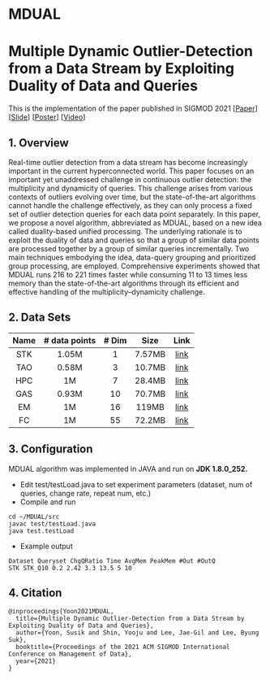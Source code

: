 # MDUAL
# Multiple Dynamic Outlier-Detection from a Data Stream by Exploiting Duality of Data and Queries

This is the implementation of the paper published in SIGMOD 2021 [[Paper](https://drive.google.com/file/d/13lANlork5a42Uro4QIISrk-mQMymGgfV/view?usp=sharing)] [[Slide](XX)] [[Poster](XX)] [[Video](XX)]

## 1. Overview
Real-time outlier detection from a data stream has become increasingly important in the current hyperconnected world. This paper focuses on an important yet unaddressed challenge in continuous outlier detection: the multiplicity and dynamicity of queries. This challenge arises from various contexts of outliers evolving over time, but the state-of-the-art algorithms cannot handle the challenge effectively, as they can only process a fixed set of outlier detection queries for each data point separately. In this paper, we propose a novel algorithm, abbreviated as MDUAL, based on a new idea called duality-based unified processing. The underlying rationale is to exploit the duality of data and queries so that a group of similar data points are processed together by a group of similar queries incrementally. Two main techniques embodying the idea, data-query grouping and prioritized group processing, are employed. Comprehensive experiments showed that MDUAL runs 216 to 221 times faster while consuming 11 to 13 times less memory than the state-of-the-art algorithms through its efficient and effective handling of the multiplicity–dynamicity challenge.

## 2. Data Sets
| Name    | # data points  | # Dim    | Size    | Link           |
| :-----: | :------------: | :------: |:-------:|:--------------:|
| STK     | 1.05M          | 1        |  7.57MB |[link](https://infolab.usc.edu/Luan/Outlier/Datasets/stock.txt) |
| TAO     | 0.58M          | 3        |  10.7MB |[link](https://infolab.usc.edu/Luan/Outlier/Datasets/tao.txt) |
| HPC     | 1M             | 7        |  28.4MB  |[link](https://infolab.usc.edu/Luan/Outlier/Datasets/household2.txt) |
| GAS     | 0.93M          | 10       |  70.7MB  |[link](http://archive.ics.uci.edu/ml/machine-learning-databases/00362/HT_Sensor_UCIsubmission.zip) |
| EM      | 1M             | 16       |  119MB  |[link](https://infolab.usc.edu/Luan/Outlier/Datasets/ethylene.txt) |
| FC      | 1M             | 55       |  72.2MB  |[link](https://infolab.usc.edu/Luan/Outlier/Datasets/fc.data) |

## 3. Configuration
MDUAL algorithm was implemented in JAVA and run on **JDK 1.8.0_252.**
- Edit test/testLoad.java to set experiment parameters (dataset, num of queries, change rate, repeat num, etc.)
- Compile and run
```
cd ~/MDUAL/src
javac test/testLoad.java
java test.testLoad
```
- Example output
```
Dataset Queryset ChgQRatio Time AvgMem PeakMem #Out #OutQ   
STK STK_Q10 0.2 2.42 3.3 13.5 5 10  
```

## 4. Citation
```
@inproceedings{Yoon2021MDUAL,
  title={Multiple Dynamic Outlier-Detection from a Data Stream by Exploiting Duality of Data and Queries},
  author={Yoon, Susik and Shin, Yooju and Lee, Jae-Gil and Lee, Byung Suk},
  booktitle={Proceedings of the 2021 ACM SIGMOD International Conference on Management of Data},
  year={2021}
}
```` 

